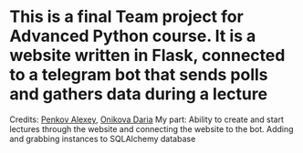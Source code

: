 # This is a final Team project for Advanced Python course. It is a website written in Flask, connected to a telegram bot that sends polls and gathers data during a lecture
Credits: [Penkov Alexey](https://github.com/vvauijij), [Onikova Daria](https://github.com/myramystin)
My part: Ability to create and start lectures through the website and connecting the website to the bot. Adding and grabbing instances to SQLAlchemy database


